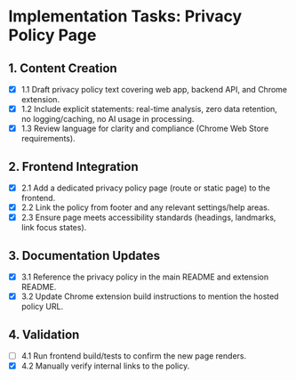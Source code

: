 # Implementation Tasks: Privacy Policy Page

## 1. Content Creation
- [x] 1.1 Draft privacy policy text covering web app, backend API, and Chrome extension.
- [x] 1.2 Include explicit statements: real-time analysis, zero data retention, no logging/caching, no AI usage in processing.
- [x] 1.3 Review language for clarity and compliance (Chrome Web Store requirements).

## 2. Frontend Integration
- [x] 2.1 Add a dedicated privacy policy page (route or static page) to the frontend.
- [x] 2.2 Link the policy from footer and any relevant settings/help areas.
- [x] 2.3 Ensure page meets accessibility standards (headings, landmarks, link focus states).

## 3. Documentation Updates
- [x] 3.1 Reference the privacy policy in the main README and extension README.
- [x] 3.2 Update Chrome extension build instructions to mention the hosted policy URL.

## 4. Validation
- [ ] 4.1 Run frontend build/tests to confirm the new page renders.
- [x] 4.2 Manually verify internal links to the policy.
